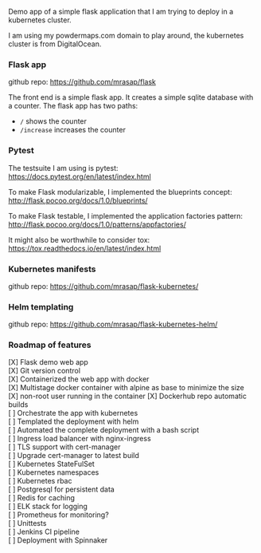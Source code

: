 Demo app of a simple flask application that I am trying to deploy in a kubernetes cluster.

I am using my powdermaps.com domain to play around, the kubernetes cluster is from DigitalOcean.

### Flask app
github repo: https://github.com/mrasap/flask

The front end is a simple flask app. It creates a simple sqlite database with a counter. The flask app has two paths:    
- `/` shows the counter
- `/increase` increases the counter

### Pytest 
The testsuite I am using is pytest:   
https://docs.pytest.org/en/latest/index.html

To make Flask modularizable, I implemented the blueprints concept:   
http://flask.pocoo.org/docs/1.0/blueprints/

To make Flask testable, I implemented the application factories pattern:   
http://flask.pocoo.org/docs/1.0/patterns/appfactories/

It might also be worthwhile to consider tox:   
https://tox.readthedocs.io/en/latest/index.html

### Kubernetes manifests
github repo: https://github.com/mrasap/flask-kubernetes/


### Helm templating
github repo: https://github.com/mrasap/flask-kubernetes-helm/


### Roadmap of features
[X] Flask demo web app   
[X] Git version control   
[X] Containerized the web app with docker   
[X] Multistage docker container with alpine as base to minimize the size   
[X] non-root user running in the container
[X] Dockerhub repo automatic builds   
[ ] Orchestrate the app with kubernetes   
[ ] Templated the deployment with helm   
[ ] Automated the complete deployment with a bash script   
[ ] Ingress load balancer with nginx-ingress   
[ ] TLS support with cert-manager   
[ ] Upgrade cert-manager to latest build   
[ ] Kubernetes StateFulSet   
[ ] Kubernetes namespaces   
[ ] Kubernetes rbac   
[ ] Postgresql for persistent data   
[ ] Redis for caching   
[ ] ELK stack for logging   
[ ] Prometheus for monitoring?   
[ ] Unittests   
[ ] Jenkins CI pipeline   
[ ] Deployment with Spinnaker   

